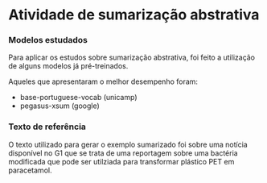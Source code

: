 # Atividade de sumarização abstrativa



### Modelos estudados

Para aplicar os estudos sobre sumarização abstrativa, foi feito a utilização de alguns modelos já pré-treinados.

Aqueles que apresentaram o melhor desempenho foram:

- base-portuguese-vocab (unicamp)
- pegasus-xsum (google)
  
### Texto de referência

O texto utilizado para gerar o exemplo sumarizado foi sobre uma notícia disponível no G1 que se trata de uma reportagem sobre
uma bactéria modificada que pode ser utilziada para transformar plástico PET em paracetamol.
